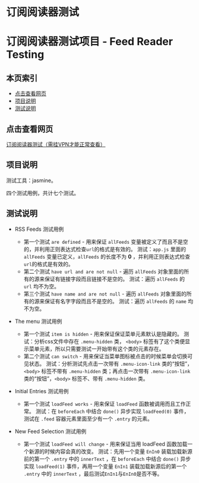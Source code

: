 订阅阅读器测试
=======
# 订阅阅读器测试项目 - Feed Reader Testing

## <i class="icon-list"></i> 本页索引

* [点击查看网页](#点击查看网页)
* [项目说明](#项目说明)
* [测试说明](#测试说明)

## 点击查看网页

[订阅阅读器测试（需挂VPN才能正常查看）](https://sansregret.github.io/udacity/project-three/index)

## 项目说明

测试工具：jasmine。

四个测试用例，共计七个测试。

## 测试说明

- RSS Feeds 测试用例
    - 第一个测试 `are defined` - 用来保证 `allFeeds` 变量被定义了而且不是空的，并利用正则表达式检查`url`的格式是有效的。
      测试：`app.js` 里面的 `allFeeds` 变量已定义，`allFeeds` 的长度不为 **0** ，并利用正则表达式检查`url`的格式是有效的。
    - 第二个测试 `have url and are not null` - 遍历 `allFeeds` 对象里面的所有的源来保证有链接字段而且链接不是空的。
      测试：遍历 `allFeeds` 的 `url` 均不为空。
    - 第三个测试 `have name and are not null` - 遍历 `allFeeds` 对象里面的所有的源来保证有名字字段而且不是空的。
      测试：遍历 `allFeeds` 的 `name` 均不为空。

- The menu 测试用例
    - 第一个测试 `item is hidden` - 用来保证保证菜单元素默认是隐藏的。
      测试：分析css文件中存在 `.menu-hidden` 类， `<body>` 标签有了这个类便显示菜单元素，所以只需要测试一开始带有这个类的元素存在。
    - 第二个测试 `can switch` - 用来保证当菜单图标被点击的时候菜单会切换可见状态。
      测试：分析测试先点击一次带有 `.menu-icon-link` 类的“按钮”，`<body>` 标签不带有 `.menu-hidden` 类；再点击一次带有 `.menu-icon-link` 类的“按钮”，`<body>` 标签不、带有 `.menu-hidden` 类。

- Initial Entries 测试用例
    - 第一个测试 `loadFeed works` - 用来保证 `loadFeed` 函数被调用而且工作正常。
      测试：在 `beforeEach` 中结合 `done()` 异步实现 `loadFeed(0)` 事件，测试在 `.feed` 容器元素里面至少有一个 `.entry` 的元素。

- New Feed Selection 测试用例
    - 第一个测试 `loadFeed will change` - 用来保证当用 loadFeed 函数加载一个新源的时候内容会真的改变。
      测试：先用一个变量 `EnIn0` 装载加载新源前的第一个 `.entry` 中的 `innerText` ，在 `beforeEach` 中结合 `done()` 异步实现 `loadFeed(1)` 事件，再用一个变量 `EnIn1` 装载加载新源后的第一个 `.entry` 中的 `innerText` ，最后测试`EnIn1`与`EnIn0`是否不等。
